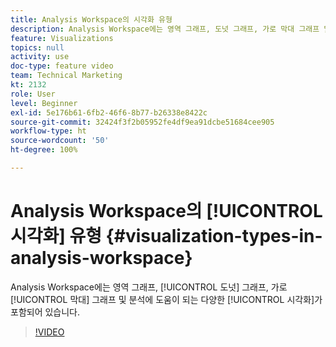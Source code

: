 ```yaml
---
title: Analysis Workspace의 시각화 유형
description: Analysis Workspace에는 영역 그래프, 도넛 그래프, 가로 막대 그래프 및 분석에 도움이 되는 다양한 시각화가 포함되어 있습니다.
feature: Visualizations
topics: null
activity: use
doc-type: feature video
team: Technical Marketing
kt: 2132
role: User
level: Beginner
exl-id: 5e176b61-6fb2-46f6-8b77-b26338e8422c
source-git-commit: 32424f3f2b05952fe4df9ea91dcbe51684cee905
workflow-type: ht
source-wordcount: '50'
ht-degree: 100%

---
```


# Analysis Workspace의 [!UICONTROL 시각화] 유형 {#visualization-types-in-analysis-workspace}

Analysis Workspace에는 영역 그래프, [!UICONTROL 도넛] 그래프, 가로 [!UICONTROL 막대] 그래프 및 분석에 도움이 되는 다양한 [!UICONTROL 시각화]가 포함되어 있습니다.

>[!VIDEO](https://video.tv.adobe.com/v/23994/?quality=12)
